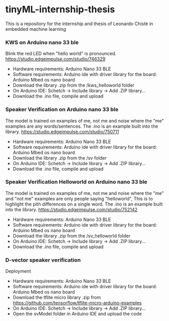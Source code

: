 # tinyML-internship-thesis
This is a repository for the internship and thesis of Leonardo Chistè in embedded machine learning
### KWS on Arduino nano 33 ble
Blink the red LED when "hello world" is pronounced. https://studio.edgeimpulse.com/studio/746329

* Hardware requirements: Arduino Nano 33 BLE
* Software requirements: Arduino ide with driver library for the board: Arduino Mbed os nano board 
* Download the library .zip from the /kws_helloworld folder
* On Arduino IDE: Schetch -> Include library -> Add .ZIP library...
* Download the .ino file, compile and upload

### Speaker Verification on Arduino nano 33 ble
The model is trained on examples of me, not me and noise where the "me" examples are any words/sentences. The .ino is an example built into the library. 
https://studio.edgeimpulse.com/studio/750711

* Hardware requirements: Arduino Nano 33 BLE
* Software requirements: Arduino ide with driver library for the board: Arduino Mbed os nano board 
* Download the library .zip from the /sv folder
* On Arduino IDE: Schetch -> Include library -> Add .ZIP library...
* Download the .ino file, compile and upload

### Speaker Verification Helloworld on Arduino nano 33 ble
The model is trained on examples of me, not me and noise where the "me" and "not me" examples are only people saying "helloworld", This is to highlight the pith differences on a single word. The .ino is an example built into the library. 
https://studio.edgeimpulse.com/studio/752142

* Hardware requirements: Arduino Nano 33 BLE
* Software requirements: Arduino ide with driver library for the board: Arduino Mbed os nano board 
* Download the library .zip from the /sv_helloworld folder
* On Arduino IDE: Schetch -> Include library -> Add .ZIP library...
* Download the .ino file, compile and upload

### D-vector speaker verification
Deployment
* Hardware requirements: Arduino Nano 33 BLE
* Software requirements: Arduino ide with driver library for the board: Arduino Mbed os nano board 
* Download the tflite micro library .zip from https://github.com/tensorflow/tflite-micro-arduino-examples
* On Arduino IDE: Schetch -> Include library -> Add .ZIP library...
* Open the svModel folder in Arduino IDE and upload the code

